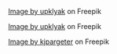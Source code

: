 
<a href="https://www.freepik.com/free-vector/river-flowing-night-sahara-desert-vector-cartoon-mountain-illustration-hot-sandy-dunes-landscape-full-moon-light-plants-growing-near-water-bank-glowworms-flaring-air-starry-sky_57183460.htm#query=night%20illustration&position=20&from_view=keyword&track=ais">Image by upklyak</a> on Freepik

<a href="https://www.freepik.com/free-vector/mountains-cleft-view-from-bottom-night-scenery-landscape-with-high-rocks-full-moon-with-stars-glowing-peaks_13194970.htm#query=night%20illustration&position=1&from_view=keyword&track=ais">Image by upklyak</a> on Freepik

<a href="https://www.freepik.com/free-vector/landscape-with-trees-against-sunset-sky_14915771.htm#query=morning%20illustration&position=3&from_view=search&track=ais">Image by kjpargeter</a> on Freepik